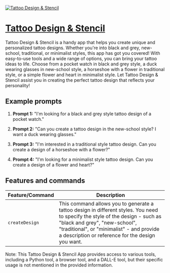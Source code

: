 [![Tattoo Design & Stencil](https://files.oaiusercontent.com/file-rP1ynIHYBQBUvS8ba7bQNETD?se=2123-10-16T19%3A16%3A33Z&sp=r&sv=2021-08-06&sr=b&rscc=max-age%3D31536000%2C%20immutable&rscd=attachment%3B%20filename%3Dlogo.jpg&sig=dTOiqa1W9dJv9sU%2Bd2ISiMI62HpTB09L0NhQAIKojdc%3D)](https://chat.openai.com/g/g-WYuew8C64-tattoo-design-outline)

# [Tattoo Design & Stencil](https://chat.openai.com/g/g-WYuew8C64-tattoo-design-outline)

Tattoo Design & Stencil is a handy app that helps you create unique and personalized tattoo designs. Whether you're into black and grey, new-school, traditional, or minimalist styles, this app has got you covered! With easy-to-use tools and a wide range of options, you can bring your tattoo ideas to life. Choose from a pocket watch in black and grey style, a duck wearing glasses in new-school style, a horseshoe with a flower in traditional style, or a simple flower and heart in minimalist style. Let Tattoo Design & Stencil assist you in creating the perfect tattoo design that reflects your personality!

## Example prompts

1. **Prompt 1:** "I'm looking for a black and grey style tattoo design of a pocket watch."

2. **Prompt 2:** "Can you create a tattoo design in the new-school style? I want a duck wearing glasses."

3. **Prompt 3:** "I'm interested in a traditional style tattoo design. Can you create a design of a horseshoe with a flower?"

4. **Prompt 4:** "I'm looking for a minimalist style tattoo design. Can you create a design of a flower and heart?"

## Features and commands

| Feature/Command | Description |
| --- | --- |
| `createDesign` | This command allows you to generate a tattoo design in different styles. You need to specify the style of the design - such as "black and grey", "new-school", "traditional", or "minimalist" - and provide a description or reference for the design you want. |

Note: This Tattoo Design & Stencil App provides access to various tools, including a Python tool, a browser tool, and a DALL-E tool, but their specific usage is not mentioned in the provided information.